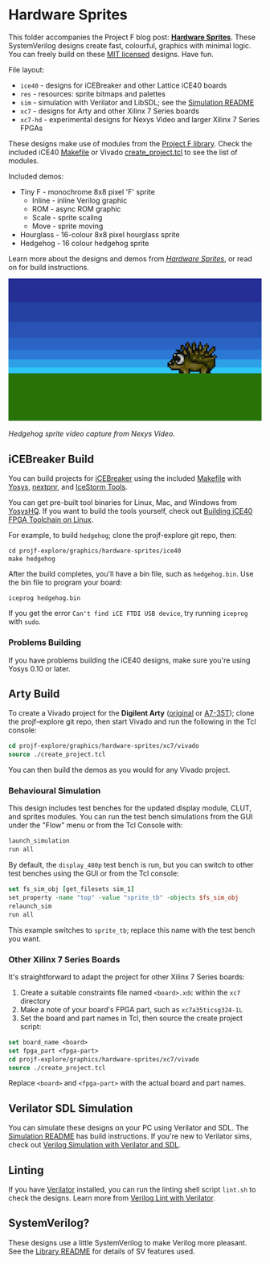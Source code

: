 # Hardware Sprites

This folder accompanies the Project F blog post: **[Hardware Sprites](https://projectf.io/posts/hardware-sprites/)**. These SystemVerilog designs create fast, colourful, graphics with minimal logic. You can freely build on these [MIT licensed](../../LICENSE) designs. Have fun.

File layout:

* `ice40` - designs for iCEBreaker and other Lattice iCE40 boards
* `res` - resources: sprite bitmaps and palettes
* `sim` - simulation with Verilator and LibSDL; see the [Simulation README](sim/README.md)
* `xc7` - designs for Arty and other Xilinx 7 Series boards
* `xc7-hd` - experimental designs for Nexys Video and larger Xilinx 7 Series FPGAs

These designs make use of modules from the [Project F library](../../lib/). Check the included iCE40 [Makefile](ice40/Makefile) or Vivado [create_project.tcl](xc7/vivado/create_project.tcl) to see the list of modules.

Included demos:

* Tiny F - monochrome 8x8 pixel 'F' sprite
  * Inline - inline Verilog graphic
  * ROM - async ROM graphic
  * Scale - sprite scaling
  * Move - sprite moving
* Hourglass - 16-colour 8x8 pixel hourglass sprite
* Hedgehog - 16 colour hedgehog sprite

Learn more about the designs and demos from _[Hardware Sprites](https://projectf.io/posts/hardware-sprites/)_, or read on for build instructions.

![](../../doc/img/hardware-sprites.png?raw=true "")

_Hedgehog sprite video capture from Nexys Video._

## iCEBreaker Build

You can build projects for [iCEBreaker](https://docs.icebreaker-fpga.org/hardware/icebreaker/) using the included [Makefile](ice40/Makefile) with [Yosys](https://yosyshq.net/yosys/), [nextpnr](https://github.com/YosysHQ/nextpnr), and [IceStorm Tools](http://bygone.clairexen.net/icestorm/).

You can get pre-built tool binaries for Linux, Mac, and Windows from [YosysHQ](https://github.com/YosysHQ/oss-cad-suite-build). If you want to build the tools yourself, check out [Building iCE40 FPGA Toolchain on Linux](https://projectf.io/posts/building-ice40-fpga-toolchain/).

For example, to build `hedgehog`; clone the projf-explore git repo, then:

```shell
cd projf-explore/graphics/hardware-sprites/ice40
make hedgehog
```

After the build completes, you'll have a bin file, such as `hedgehog.bin`. Use the bin file to program your board:

```shell
iceprog hedgehog.bin
```

If you get the error `Can't find iCE FTDI USB device`, try running `iceprog` with `sudo`.

### Problems Building

If you have problems building the iCE40 designs, make sure you're using Yosys 0.10 or later.

## Arty Build

To create a Vivado project for the **Digilent Arty** ([original](https://digilent.com/reference/programmable-logic/arty/reference-manual) or [A7-35T](https://reference.digilentinc.com/reference/programmable-logic/arty-a7/reference-manual)); clone the projf-explore git repo, then start Vivado and run the following in the Tcl console:

```tcl
cd projf-explore/graphics/hardware-sprites/xc7/vivado
source ./create_project.tcl
```

You can then build the demos as you would for any Vivado project.

### Behavioural Simulation

This design includes test benches for the updated display module, CLUT, and sprites modules. You can run the test bench simulations from the GUI under the "Flow" menu or from the Tcl Console with:

```tcl
launch_simulation
run all
```

By default, the `display_480p` test bench is run, but you can switch to other test benches using the GUI or from the Tcl console:

```tcl
set fs_sim_obj [get_filesets sim_1]
set_property -name "top" -value "sprite_tb" -objects $fs_sim_obj
relaunch_sim
run all
```

This example switches to `sprite_tb`; replace this name with the test bench you want.

### Other Xilinx 7 Series Boards

It's straightforward to adapt the project for other Xilinx 7 Series boards:

1. Create a suitable constraints file named `<board>.xdc` within the `xc7` directory
2. Make a note of your board's FPGA part, such as `xc7a35ticsg324-1L`
3. Set the board and part names in Tcl, then source the create project script:

```tcl
set board_name <board>
set fpga_part <fpga-part>
cd projf-explore/graphics/hardware-sprites/xc7/vivado
source ./create_project.tcl
```

Replace `<board>` and `<fpga-part>` with the actual board and part names.

## Verilator SDL Simulation

You can simulate these designs on your PC using Verilator and SDL. The [Simulation README](sim/README.md) has build instructions. If you're new to Verilator sims, check out [Verilog Simulation with Verilator and SDL](https://projectf.io/posts/verilog-sim-verilator-sdl/).

## Linting

If you have [Verilator](https://www.veripool.org/wiki/verilator) installed, you can run the linting shell script `lint.sh` to check the designs. Learn more from [Verilog Lint with Verilator](https://projectf.io/posts/verilog-lint-with-verilator/).

## SystemVerilog?

These designs use a little SystemVerilog to make Verilog more pleasant. See the [Library README](../../lib/README.md#systemverilog) for details of SV features used.
